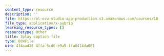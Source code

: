 ```yaml
---
content_type: resource
description: ''
file: https://ol-ocw-studio-app-production.s3.amazonaws.com/courses/18-06sc-linear-algebra-fall-2011/4f4aad234ffa6cd6e9a5ffa0414da681_hSRcHTafkjE.srt
file_type: application/x-subrip
learning_resource_types: []
resourcetype: Other
title: 3play caption file
type: OCWFile
uid: 4f4aad23-4ffa-6cd6-e9a5-ffa0414da681
---
```

